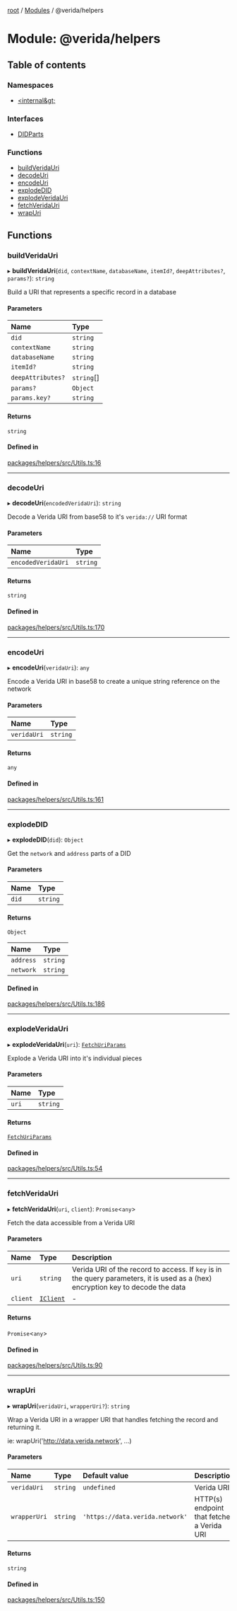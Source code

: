 [root](../README.md) / [Modules](../modules.md) / @verida/helpers

# Module: @verida/helpers

## Table of contents

### Namespaces

- [&lt;internal\&gt;](verida_helpers._internal_.md)

### Interfaces

- [DIDParts](../interfaces/verida_helpers.DIDParts.md)

### Functions

- [buildVeridaUri](verida_helpers.md#buildveridauri)
- [decodeUri](verida_helpers.md#decodeuri)
- [encodeUri](verida_helpers.md#encodeuri)
- [explodeDID](verida_helpers.md#explodedid)
- [explodeVeridaUri](verida_helpers.md#explodeveridauri)
- [fetchVeridaUri](verida_helpers.md#fetchveridauri)
- [wrapUri](verida_helpers.md#wrapuri)

## Functions

### buildVeridaUri

▸ **buildVeridaUri**(`did`, `contextName`, `databaseName`, `itemId?`, `deepAttributes?`, `params?`): `string`

Build a URI that represents a specific record in a database

#### Parameters

| Name | Type |
| :------ | :------ |
| `did` | `string` |
| `contextName` | `string` |
| `databaseName` | `string` |
| `itemId?` | `string` |
| `deepAttributes?` | `string`[] |
| `params?` | `Object` |
| `params.key?` | `string` |

#### Returns

`string`

#### Defined in

[packages/helpers/src/Utils.ts:16](https://github.com/verida/verida-js/blob/032961c/packages/helpers/src/Utils.ts#L16)

___

### decodeUri

▸ **decodeUri**(`encodedVeridaUri`): `string`

Decode a Verida URI from base58 to it's `verida://` URI format

#### Parameters

| Name | Type |
| :------ | :------ |
| `encodedVeridaUri` | `string` |

#### Returns

`string`

#### Defined in

[packages/helpers/src/Utils.ts:170](https://github.com/verida/verida-js/blob/032961c/packages/helpers/src/Utils.ts#L170)

___

### encodeUri

▸ **encodeUri**(`veridaUri`): `any`

Encode a Verida URI in base58 to create a unique string reference on the network

#### Parameters

| Name | Type |
| :------ | :------ |
| `veridaUri` | `string` |

#### Returns

`any`

#### Defined in

[packages/helpers/src/Utils.ts:161](https://github.com/verida/verida-js/blob/032961c/packages/helpers/src/Utils.ts#L161)

___

### explodeDID

▸ **explodeDID**(`did`): `Object`

Get the `network` and `address` parts of a DID

#### Parameters

| Name | Type |
| :------ | :------ |
| `did` | `string` |

#### Returns

`Object`

| Name | Type |
| :------ | :------ |
| `address` | `string` |
| `network` | `string` |

#### Defined in

[packages/helpers/src/Utils.ts:186](https://github.com/verida/verida-js/blob/032961c/packages/helpers/src/Utils.ts#L186)

___

### explodeVeridaUri

▸ **explodeVeridaUri**(`uri`): [`FetchUriParams`](../interfaces/verida_helpers._internal_.FetchUriParams.md)

Explode a Verida URI into it's individual pieces

#### Parameters

| Name | Type |
| :------ | :------ |
| `uri` | `string` |

#### Returns

[`FetchUriParams`](../interfaces/verida_helpers._internal_.FetchUriParams.md)

#### Defined in

[packages/helpers/src/Utils.ts:54](https://github.com/verida/verida-js/blob/032961c/packages/helpers/src/Utils.ts#L54)

___

### fetchVeridaUri

▸ **fetchVeridaUri**(`uri`, `client`): `Promise`<`any`\>

Fetch the data accessible from a Verida URI

#### Parameters

| Name | Type | Description |
| :------ | :------ | :------ |
| `uri` | `string` | Verida URI of the record to access. If `key` is in the query parameters, it is used as a (hex) encryption key to decode the data |
| `client` | [`IClient`](../interfaces/verida_helpers._internal_.IClient.md) | - |

#### Returns

`Promise`<`any`\>

#### Defined in

[packages/helpers/src/Utils.ts:90](https://github.com/verida/verida-js/blob/032961c/packages/helpers/src/Utils.ts#L90)

___

### wrapUri

▸ **wrapUri**(`veridaUri`, `wrapperUri?`): `string`

Wrap a Verida URI in a wrapper URI that handles fetching the record and returning it.

ie: wrapUri('http://data.verida.network', ...)

#### Parameters

| Name | Type | Default value | Description |
| :------ | :------ | :------ | :------ |
| `veridaUri` | `string` | `undefined` | Verida URI |
| `wrapperUri` | `string` | `'https://data.verida.network'` | HTTP(s) endpoint that fetches a Verida URI |

#### Returns

`string`

#### Defined in

[packages/helpers/src/Utils.ts:150](https://github.com/verida/verida-js/blob/032961c/packages/helpers/src/Utils.ts#L150)

